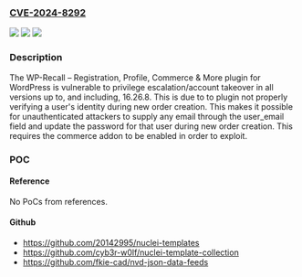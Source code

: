 ### [CVE-2024-8292](https://cve.mitre.org/cgi-bin/cvename.cgi?name=CVE-2024-8292)
![](https://img.shields.io/static/v1?label=Product&message=WP-Recall%20%E2%80%93%20Registration%2C%20Profile%2C%20Commerce%20%26%20More&color=blue)
![](https://img.shields.io/static/v1?label=Version&message=*%3C%3D%2016.26.8%20&color=brighgreen)
![](https://img.shields.io/static/v1?label=Vulnerability&message=CWE-639%20Authorization%20Bypass%20Through%20User-Controlled%20Key&color=brighgreen)

### Description

The WP-Recall – Registration, Profile, Commerce & More plugin for WordPress is vulnerable to privilege escalation/account takeover in all versions up to, and including, 16.26.8. This is due to to plugin not properly verifying a user's identity during new order creation. This makes it possible for unauthenticated attackers to supply any email through the user_email field and update the password for that user during new order creation. This requires the commerce addon to be enabled in order to exploit.

### POC

#### Reference
No PoCs from references.

#### Github
- https://github.com/20142995/nuclei-templates
- https://github.com/cyb3r-w0lf/nuclei-template-collection
- https://github.com/fkie-cad/nvd-json-data-feeds

